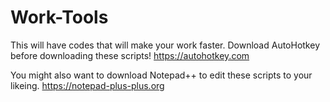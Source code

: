 # Work-Tools
This will have codes that will make your work faster.
Download AutoHotkey before downloading these scripts!
https://autohotkey.com

You might also want to download Notepad++ to edit these scripts to your likeing.
https://notepad-plus-plus.org

